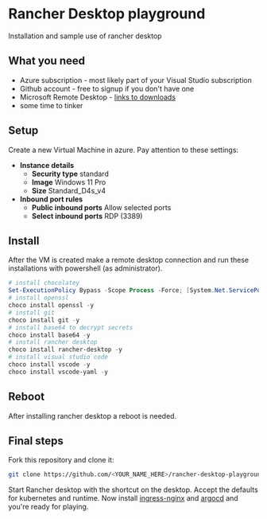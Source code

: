 # Rancher Desktop playground

Installation and sample use of rancher desktop

## What you need

* Azure subscription - most likely part of your Visual Studio subscription
* Github account - free to signup if you don't have one
* Microsoft Remote Desktop - [links to downloads](https://learn.microsoft.com/nl-nl/windows-server/remote/remote-desktop-services/clients/remote-desktop-clients)
* some time to tinker

## Setup

Create a new Virtual Machine in azure. Pay attention to these settings:

* __Instance details__
  * __Security type__ standard
  * __Image__ Windows 11 Pro
  * __Size__ Standard_D4s_v4
* __Inbound port rules__
  * __Public inbound ports__ Allow selected ports
  * __Select inbound ports__ RDP (3389)

## Install

After the VM is created make a remote desktop connection and run these installations with powershell (as administrator).

```powershell
# install chocolatey
Set-ExecutionPolicy Bypass -Scope Process -Force; [System.Net.ServicePointManager]::SecurityProtocol = [System.Net.ServicePointManager]::SecurityProtocol -bor 3072; iex ((New-Object System.Net.WebClient).DownloadString('https://chocolatey.org/install.ps1'))
# install openssl
choco install openssl -y
# install git
choco install git -y
# install base64 to decrypt secrets
choco install base64 -y
# install rancher desktop
choco install rancher-desktop -y
# install visual studio code
choco install vscode -y
choco install vscode-yaml -y

```

## Reboot

After installing rancher desktop a reboot is needed.

## Final steps

Fork this repository and clone it:

```bash
git clone https://github.com/<YOUR_NAME_HERE>/rancher-desktop-playground.git
```

Start Rancher desktop with the shortcut on the desktop. Accept the defaults for kubernetes and runtime. Now install [ingress-nginx](ingress-nginx) and [argocd](argocd) and you're ready for playing.
